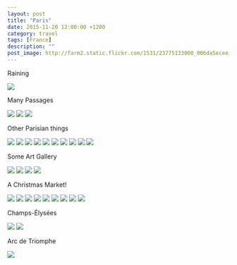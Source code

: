 ```yaml
---
layout: post
title: "Paris"
date: 2015-11-20 12:00:00 +1200
category: travel
tags: [France]
description: ""
post_image: http://farm2.static.flickr.com/1531/23775133000_006da5ecee_o.jpg
---
```

Raining

[![](http://farm2.static.flickr.com/1655/23442728154_5fabdaff63_c.jpg)](http://farm2.static.flickr.com/1655/23442728154_f1e23a23bd_o.jpg)

Many Passages

[![](http://farm2.static.flickr.com/1550/24070954095_b28ffb2c66_c.jpg)](http://farm2.static.flickr.com/1550/24070954095_3d25e231a4_o.jpg)
[![](http://farm6.static.flickr.com/5706/23703127849_51079a0b96_c.jpg)](http://farm6.static.flickr.com/5706/23703127849_8f812ea5c3_o.jpg)
[![](http://farm2.static.flickr.com/1682/23703127699_a030c2a80f_c.jpg)](http://farm2.static.flickr.com/1682/23703127699_c878f3b4de_o.jpg)

Other Parisian things

[![](http://farm2.static.flickr.com/1614/23442726604_1f69000fdd_c.jpg)](http://farm2.static.flickr.com/1614/23442726604_4bfd4b65f3_o.jpg)
[![](http://farm6.static.flickr.com/5807/23962799322_5ecbe9f576_c.jpg)](http://farm6.static.flickr.com/5807/23962799322_035710a5e6_o.jpg)
[![](http://farm2.static.flickr.com/1569/23703126459_394cc79653_c.jpg)](http://farm2.static.flickr.com/1569/23703126459_e4051f728d_o.jpg)
[![](http://farm2.static.flickr.com/1480/24044849866_429bd7bee1_c.jpg)](http://farm2.static.flickr.com/1480/24044849866_04e15ab72e_o.jpg)
[![](http://farm2.static.flickr.com/1676/23444160173_b09c23b373_c.jpg)](http://farm2.static.flickr.com/1676/23444160173_ebf766d72f_o.jpg)
[![](http://farm6.static.flickr.com/5625/23442724774_1072d826c8_c.jpg)](http://farm6.static.flickr.com/5625/23442724774_50ae53c818_o.jpg)
[![](http://farm6.static.flickr.com/5762/23962659552_2b78753ca6_c.jpg)](http://farm6.static.flickr.com/5762/23962659552_c2b1f9cab3_o.jpg)
[![](http://farm2.static.flickr.com/1644/23703124799_ef35d80cac_c.jpg)](http://farm2.static.flickr.com/1644/23703124799_f38f456bab_o.jpg)
[![](http://farm2.static.flickr.com/1591/23442724034_02ecf32e58_c.jpg)](http://farm2.static.flickr.com/1591/23442724034_39eab49cdb_o.jpg)
[![](http://farm2.static.flickr.com/1517/23444158683_7d57a5c5bd_c.jpg)](http://farm2.static.flickr.com/1517/23444158683_15a5826dda_o.jpg)

Some Art Gallery

[![](http://farm2.static.flickr.com/1637/23962796732_fe39891467_c.jpg)](http://farm2.static.flickr.com/1637/23962796732_d48315af6c_o.jpg)
[![](http://farm2.static.flickr.com/1545/23775266990_6f3ec10185_c.jpg)](http://farm2.static.flickr.com/1545/23775266990_78f1432db7_o.jpg)
[![](http://farm6.static.flickr.com/5624/24070948975_a3bd9f57da_c.jpg)](http://farm6.static.flickr.com/5624/24070948975_6d8fc33f0c_o.jpg)
[![](http://farm6.static.flickr.com/5791/23775266180_f198573869_c.jpg)](http://farm6.static.flickr.com/5791/23775266180_2b30c60be5_o.jpg)

A Christmas Market!

[![](http://farm2.static.flickr.com/1536/23988353121_222140aa79_c.jpg)](http://farm2.static.flickr.com/1536/23988353121_ec87ec137f_o.jpg)
[![](http://farm2.static.flickr.com/1472/23775265430_4aacc8ba5b_c.jpg)](http://farm2.static.flickr.com/1472/23775265430_76777cec8f_o.jpg)
[![](http://farm2.static.flickr.com/1561/24070947725_0678b7750d_c.jpg)](http://farm2.static.flickr.com/1561/24070947725_2ae8efa5d9_o.jpg)
[![](http://farm2.static.flickr.com/1462/23962794312_47c468bbcf_c.jpg)](http://farm2.static.flickr.com/1462/23962794312_b80f87880e_o.jpg)
[![](http://farm6.static.flickr.com/5755/23775264250_29a020d478_c.jpg)](http://farm6.static.flickr.com/5755/23775264250_e73193a6e2_o.jpg)
[![](http://farm2.static.flickr.com/1503/23962793382_1e3202d052_c.jpg)](http://farm2.static.flickr.com/1503/23962793382_6e2227b42a_o.jpg)
[![](http://farm6.static.flickr.com/5678/24070946225_108385349c_c.jpg)](http://farm6.static.flickr.com/5678/24070946225_f8f09079b1_o.jpg)
[![](http://farm6.static.flickr.com/5665/23962792712_b3a807248e_c.jpg)](http://farm6.static.flickr.com/5665/23962792712_3731414f30_o.jpg)
[![](http://farm2.static.flickr.com/1651/23988220891_7b8b1cf238_c.jpg)](http://farm2.static.flickr.com/1651/23988220891_ebbc2f9758_o.jpg)

Champs-Élysées

[![](http://farm2.static.flickr.com/1552/24044711706_6792f40c2c_c.jpg)](http://farm2.static.flickr.com/1552/24044711706_8660753d9d_o.jpg)
[![](http://farm2.static.flickr.com/1506/23988219211_f58bcc90c9_c.jpg)](http://farm2.static.flickr.com/1506/23988219211_bf262e76fa_o.jpg)

Arc de Triomphe

[![](http://farm6.static.flickr.com/5808/23988220031_216cf0f0c4_c.jpg)](http://farm6.static.flickr.com/5808/23988220031_a53269e546_o.jpg)
